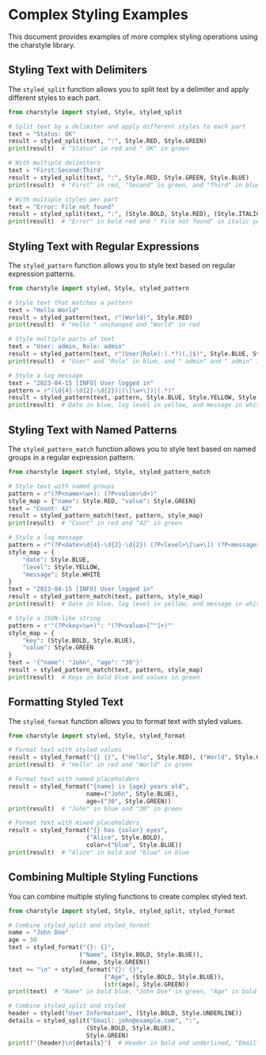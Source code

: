 # Complex Styling Examples

This document provides examples of more complex styling operations using the charstyle library.

## Styling Text with Delimiters

The `styled_split` function allows you to split text by a delimiter and apply different styles to each part.

```python
from charstyle import styled, Style, styled_split

# Split text by a delimiter and apply different styles to each part
text = "Status: OK"
result = styled_split(text, ":", Style.RED, Style.GREEN)
print(result)  # "Status" in red and " OK" in green

# With multiple delimiters
text = "First:Second:Third"
result = styled_split(text, ":", Style.RED, Style.GREEN, Style.BLUE)
print(result)  # "First" in red, "Second" in green, and "Third" in blue

# With multiple styles per part
text = "Error: File not found"
result = styled_split(text, ":", (Style.BOLD, Style.RED), (Style.ITALIC, Style.YELLOW))
print(result)  # "Error" in bold red and " File not found" in italic yellow
```

## Styling Text with Regular Expressions

The `styled_pattern` function allows you to style text based on regular expression patterns.

```python
from charstyle import styled, Style, styled_pattern

# Style text that matches a pattern
text = "Hello World"
result = styled_pattern(text, r"(World)", Style.RED)
print(result)  # "Hello " unchanged and "World" in red

# Style multiple parts of text
text = "User: admin, Role: admin"
result = styled_pattern(text, r"(User|Role):(.*?)(,|$)", Style.BLUE, Style.GREEN)
print(result)  # "User" and "Role" in blue, and " admin" and " admin" in green

# Style a log message
text = "2023-04-15 [INFO] User logged in"
pattern = r"(\d{4}-\d{2}-\d{2})|(\[\w+\])|(.*)"
result = styled_pattern(text, pattern, Style.BLUE, Style.YELLOW, Style.WHITE)
print(result)  # Date in blue, log level in yellow, and message in white
```

## Styling Text with Named Patterns

The `styled_pattern_match` function allows you to style text based on named groups in a regular expression pattern.

```python
from charstyle import styled, Style, styled_pattern_match

# Style text with named groups
pattern = r"(?P<name>\w+): (?P<value>\d+)"
style_map = {"name": Style.RED, "value": Style.GREEN}
text = "Count: 42"
result = styled_pattern_match(text, pattern, style_map)
print(result)  # "Count" in red and "42" in green

# Style a log message
pattern = r"(?P<date>\d{4}-\d{2}-\d{2}) (?P<level>\[\w+\]) (?P<message>.*)"
style_map = {
    "date": Style.BLUE,
    "level": Style.YELLOW,
    "message": Style.WHITE
}
text = "2023-04-15 [INFO] User logged in"
result = styled_pattern_match(text, pattern, style_map)
print(result)  # Date in blue, log level in yellow, and message in white

# Style a JSON-like string
pattern = r'"(?P<key>\w+)": "(?P<value>[^"]+)"'
style_map = {
    "key": (Style.BOLD, Style.BLUE),
    "value": Style.GREEN
}
text = '{"name": "John", "age": "30"}'
result = styled_pattern_match(text, pattern, style_map)
print(result)  # Keys in bold blue and values in green
```

## Formatting Styled Text

The `styled_format` function allows you to format text with styled values.

```python
from charstyle import styled, Style, styled_format

# Format text with styled values
result = styled_format("{} {}", ("Hello", Style.RED), ("World", Style.GREEN))
print(result)  # "Hello" in red and "World" in green

# Format text with named placeholders
result = styled_format("{name} is {age} years old",
                      name=("John", Style.BLUE),
                      age=("30", Style.GREEN))
print(result)  # "John" in blue and "30" in green

# Format text with mixed placeholders
result = styled_format("{} has {color} eyes",
                      ("Alice", Style.BOLD),
                      color=("blue", Style.BLUE))
print(result)  # "Alice" in bold and "blue" in blue
```

## Combining Multiple Styling Functions

You can combine multiple styling functions to create complex styled text.

```python
from charstyle import styled, Style, styled_split, styled_format

# Combine styled_split and styled_format
name = "John Doe"
age = 30
text = styled_format("{}: {}",
                    ("Name", (Style.BOLD, Style.BLUE)),
                    (name, Style.GREEN))
text += "\n" + styled_format("{}: {}",
                           ("Age", (Style.BOLD, Style.BLUE)),
                           (str(age), Style.GREEN))
print(text)  # "Name" in bold blue, "John Doe" in green, "Age" in bold blue, and "30" in green

# Combine styled_split and styled
header = styled("User Information", (Style.BOLD, Style.UNDERLINE))
details = styled_split("Email: john@example.com", ":",
                      (Style.BOLD, Style.BLUE),
                      Style.GREEN)
print(f"{header}\n{details}")  # Header in bold and underlined, "Email" in bold blue, and "john@example.com" in green
